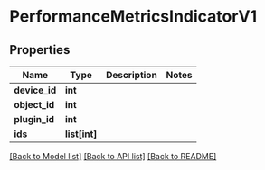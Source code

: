 # PerformanceMetricsIndicatorV1

## Properties
Name | Type | Description | Notes
------------ | ------------- | ------------- | -------------
**device_id** | **int** |  | 
**object_id** | **int** |  | 
**plugin_id** | **int** |  | 
**ids** | **list[int]** |  | 

[[Back to Model list]](../README.md#documentation-for-models) [[Back to API list]](../README.md#documentation-for-api-endpoints) [[Back to README]](../README.md)

